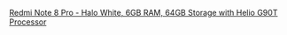 <!--
.. title: Amazon Affliates Links
.. slug: amazon
.. date: 2020-01-09 22:23:41 UTC+05:30
.. tags: e-commerce
.. category:  e-commerce
.. link:
.. description:
.. type: text
-->

[Redmi Note 8 Pro - Halo White, 6GB RAM, 64GB Storage with Helio G90T Processor](https://amzn.to/2TAtSXj)
